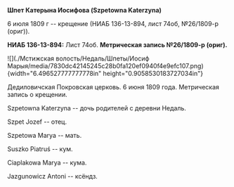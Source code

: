 **Шпет Катерына Иосифова (Szpetowna Katerzyna)**

6 июля 1809 г -- крещение (НИАБ 136-13-894, лист 74об, №26/1809-р
(ориг)).

**НИАБ 136-13-894:** Лист 74об. **Метрическая запись №26/1809-р
(ориг).**

![](./Мстижская волость/Недаль/Шпеты/Иосиф Марыя/media/7830dc42145245c28b0fa120ef0940f4e9efc107.png){width="6.496527777777778in"
height="0.9058530183727034in"}

Дедиловичская Покровская церковь. 6 июня 1809 года. Метрическая запись о
крещении.

Szpetowna Katerzyna -- дочь родителей с деревни Недаль.

Szpet Jozef -- отец.

Szpetowa Marya -- мать.

Suszko Piatruś -- кум.

Ciaplakowa Marya -- кума.

Jazgunowicz Antoni -- ксёндз.

